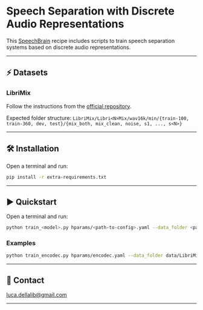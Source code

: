 # Speech Separation with Discrete Audio Representations

This [SpeechBrain](https://speechbrain.github.io) recipe includes scripts to train speech separation systems based on discrete audio representations.

---------------------------------------------------------------------------------------------------------

## ⚡ Datasets

### LibriMix

Follow the instructions from the [official repository](https://github.com/JorisCos/LibriMix).

Expected folder structure: `LibriMix/Libri<N>Mix/wav16k/min/{train-100, train-360, dev, test}/{mix_both, mix_clean, noise, s1, ..., s<N>}`

---------------------------------------------------------------------------------------------------------

## 🛠️️ Installation

Open a terminal and run:

```bash
pip install -r extra-requirements.txt
```

---------------------------------------------------------------------------------------------------------

## ▶️ Quickstart

Open a terminal and run:

```bash
python train_<model>.py hparams/<path-to-config>.yaml --data_folder <path-to-data-folder>
```

### Examples

```bash
python train_encodec.py hparams/encodec.yaml --data_folder data/LibriMix
```

---------------------------------------------------------------------------------------------------------

## 📧 Contact

[luca.dellalib@gmail.com](mailto:luca.dellalib@gmail.com)

---------------------------------------------------------------------------------------------------------
